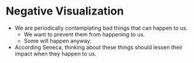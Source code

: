 # Negative Visualization

- We are periodically contemplating bad things that can happen to us.
  - We want to prevent them from happening to us.
  - Some will happen anyway.
- According Seneca, thinking about these things should lessen their impact when they happen to us.
